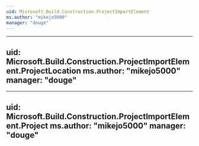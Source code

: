 ```yaml
---
uid: Microsoft.Build.Construction.ProjectImportElement
ms.author: "mikejo5000"
manager: "douge"
---
```


---
uid: Microsoft.Build.Construction.ProjectImportElement.ProjectLocation
ms.author: "mikejo5000"
manager: "douge"
---

---
uid: Microsoft.Build.Construction.ProjectImportElement.Project
ms.author: "mikejo5000"
manager: "douge"
---
